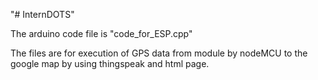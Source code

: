 "# InternDOTS" 

The arduino code file is "code_for_ESP.cpp"

The files are for execution of GPS data from module by nodeMCU to the google map by using thingspeak and html page.
